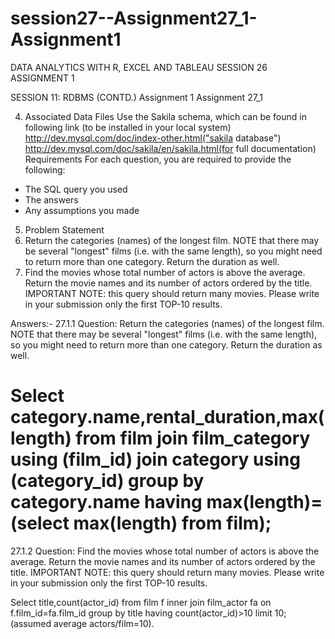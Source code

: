 # session27--Assignment27_1-Assignment1
DATA ANALYTICS WITH R, EXCEL AND TABLEAU SESSION 26 ASSIGNMENT 1




SESSION 11: RDBMS (CONTD.)
Assignment 1
Assignment 27_1

4. Associated Data Files Use the Sakila schema, which can be found in following link (to be installed in your local system) 
http://dev.mysql.com/doc/index-other.html("sakila database") 
http://dev.mysql.com/doc/sakila/en/sakila.html(for full documentation) Requirements 
For each question, you are required to provide the following: 
- The SQL query you used 
- The answers 
- Any assumptions you made 
5. Problem Statement
 1. Return the categories (names) of the longest film. NOTE that there may be several "longest" films (i.e. with the same length), so you might need to return more than one category. Return the duration as well.  
2.  Find the movies whose total number of actors is above the average. Return the movie names and its number of actors ordered by the title. IMPORTANT NOTE: this query should return many movies. Please write in your submission only the first TOP-10 results.



Answers:-
27.1.1
Question: Return the categories (names) of the longest film. NOTE that there may be several "longest" films (i.e. with the same length), so you might need to return more than one category. Return the duration as well.

Select category.name,rental_duration,max(length) from film join film_category using (film_id) join category using (category_id) group by category.name having max(length)=(select max(length) from film);
========================
27.1.2
Question: Find the movies whose total number of actors is above the average. Return the movie names and its number of actors ordered by the title. IMPORTANT NOTE: this query should return many movies. Please write in your submission only the first TOP-10 results.

Select title,count(actor_id) from film f inner join film_actor fa on f.film_id=fa.film_id group by title having count(actor_id)>10 limit 10;
(assumed average actors/film=10).




 
